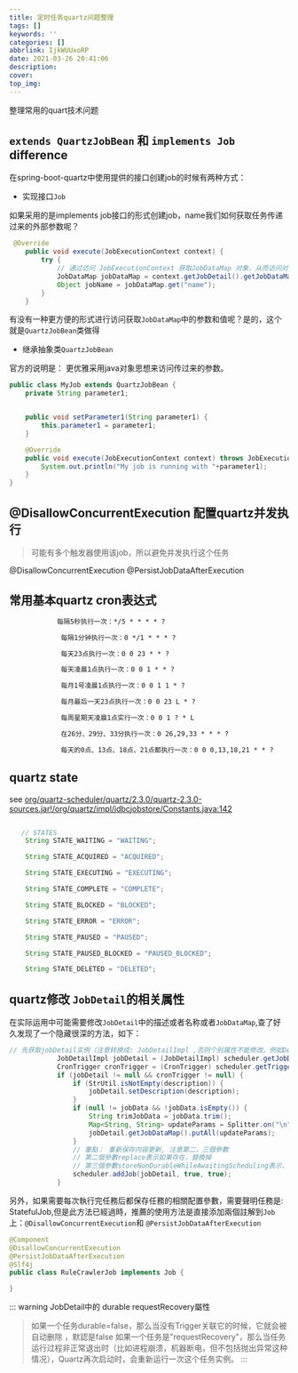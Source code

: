 ```yaml
---
title: 定时任务quartz问题整理
tags: []
keywords: ''
categories: []
abbrlink: IjkWUUxoRP
date: 2021-03-26 20:41:06
description:
cover:
top_img:
---
```




整理常用的quart技术问题

## `extends QuartzJobBean` 和 `implements Job`  difference

在spring-boot-quartz中使用提供的接口创建job的时候有两种方式：

- 实现接口`Job`

如果采用的是implements job接口的形式创建job，name我们如何获取任务传递过来的外部参数呢？

```java
 @Override
    public void execute(JobExecutionContext context) {
        try {
            // 通过访问 JobExecutionContext 获取JobDataMap 对象，从而访问对应的参数
            JobDataMap jobDataMap = context.getJobDetail().getJobDataMap();
            Object jobName = jobDataMap.get("name");
        }
    }

```

有没有一种更方便的形式进行访问获取`JobDataMap`中的参数和值呢？是的，这个就是`QuartzJobBean`类做得

- 继承抽象类`QuartzJobBean`

官方的说明是： 更优雅采用java对象思想来访问传过来的参数。

```java
public class MyJob extends QuartzJobBean {
    private String parameter1;


    public void setParameter1(String parameter1) {
        this.parameter1 = parameter1;
    }

    @Override
    public void execute(JobExecutionContext context) throws JobExecutionException {
        System.out.println("My job is running with "+parameter1);
    }
}
```

## @DisallowConcurrentExecution 配置quartz并发执行

> 可能有多个触发器使用该job，所以避免并发执行这个任务

@DisallowConcurrentExecution
@PersistJobDataAfterExecution

## 常用基本quartz cron表达式

```xml
            每隔5秒执行一次：*/5 * * * * ?

             每隔1分钟执行一次：0 */1 * * * ?

             每天23点执行一次：0 0 23 * * ?

             每天凌晨1点执行一次：0 0 1 * * ?

             每月1号凌晨1点执行一次：0 0 1 1 * ?

             每月最后一天23点执行一次：0 0 23 L * ?

             每周星期天凌晨1点实行一次：0 0 1 ? * L

             在26分、29分、33分执行一次：0 26,29,33 * * * ?

             每天的0点、13点、18点、21点都执行一次：0 0 0,13,18,21 * * ?

```

## quartz state

see [org/quartz-scheduler/quartz/2.3.0/quartz-2.3.0-sources.jar!/org/quartz/impl/jdbcjobstore/Constants.java:142](/org/quartz-scheduler/quartz/2.3.0/quartz-2.3.0-sources.jar!/org/quartz/impl/jdbcjobstore/Constants.java:142)

```java

   // STATES
    String STATE_WAITING = "WAITING";

    String STATE_ACQUIRED = "ACQUIRED";

    String STATE_EXECUTING = "EXECUTING";

    String STATE_COMPLETE = "COMPLETE";

    String STATE_BLOCKED = "BLOCKED";

    String STATE_ERROR = "ERROR";

    String STATE_PAUSED = "PAUSED";

    String STATE_PAUSED_BLOCKED = "PAUSED_BLOCKED";

    String STATE_DELETED = "DELETED";

```

## quartz修改 `JobDetail`的相关属性

在实际运用中可能需要修改`JobDetail`中的描述或者名称或者`JobDataMap`,查了好久发现了一个隐藏很深的方法，如下：

```java
// 先获取jobDetail实例（注意转换成: JobDetailImpl ,否则个别属性不能修改，例如Description)
            JobDetailImpl jobDetail = (JobDetailImpl) scheduler.getJobDetail(jobKey);
            CronTrigger cronTrigger = (CronTrigger) scheduler.getTrigger(triggerKey);
            if (jobDetail != null && cronTrigger != null) {
                if (StrUtil.isNotEmpty(description)) {
                    jobDetail.setDescription(description);
                }
                if (null != jobData && !jobData.isEmpty()) {
                    String trimJobData = jobData.trim();
                    Map<String, String> updateParams = Splitter.on("\n").withKeyValueSeparator("=").split(trimJobData);
                    jobDetail.getJobDataMap().putAll(updateParams);
                }
                // 重點： 重新保存内容更新, 注意第二，三個參數
                // 第二個參數replace表示如果存在，替換掉
                // 第三個參數storeNonDurableWhileAwaitingScheduling表示，參見下方說明,所以此處需要設置被true
                scheduler.addJob(jobDetail, true, true);
            }

```

另外，如果需要每次執行完任務后都保存任務的相關配置參數，需要聲明任務是: StatefulJob,但是此方法已經過時，推薦的使用方法是直接添加兩個註解到`Job`上：`@DisallowConcurrentExecution`和
`@PersistJobDataAfterExecution`

``` java
@Component
@DisallowConcurrentExecution
@PersistJobDataAfterExecution
@Slf4j
public class RuleCrawlerJob implements Job {

}
```

::: warning  JobDetail中的 durable requestRecovery屬性

> 如果一个任务durable=false，那么当没有Trigger关联它的时候，它就会被自动删除 ，默認是false
> 如果一个任务是"requestRecovery"，那么当任务运行过程非正常退出时（比如进程崩溃，机器断电，但不包括抛出异常这种情况），Quartz再次启动时，会重新运行一次这个任务实例。
:::
